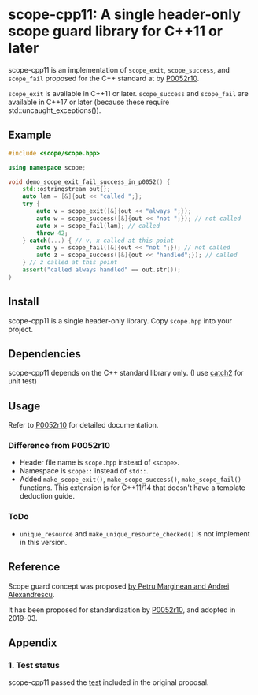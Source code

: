 # scope-cpp11: A single header-only scope guard library for C++11 or later

scope-cpp11 is an implementation of `scope_exit`, `scope_success`, and `scope_fail` proposed for the C++ standard at by [P0052r10](http://www.open-std.org/JTC1/SC22/WG21/docs/papers/2019/p0052r10.pdf).

`scope_exit` is available in C++11 or later. `scope_success` and `scope_fail` are available in C++17 or later (because these require std::uncaught_exceptions()).

## Example

```cpp
#include <scope/scope.hpp>

using namespace scope;

void demo_scope_exit_fail_success_in_p0052() {
    std::ostringstream out{};
    auto lam = [&]{out << "called ";};
    try {
        auto v = scope_exit([&]{out << "always ";});
        auto w = scope_success([&]{out << "not ";}); // not called
        auto x = scope_fail(lam); // called
        throw 42;
    } catch(...) { // v, x called at this point
        auto y = scope_fail([&]{out << "not ";}); // not called
        auto z = scope_success([&]{out << "handled";}); // called
    } // z called at this point
    assert("called always handled" == out.str());
}
```

## Install

scope-cpp11 is a single header-only library. Copy `scope.hpp` into your project.

## Dependencies

scope-cpp11 depends on the C++ standard library only. (I use [catch2](https://github.com/catchorg/Catch2) for unit test)

## Usage

Refer to [P0052r10](http://www.open-std.org/JTC1/SC22/WG21/docs/papers/2019/p0052r10.pdf) for detailed documentation.

### Difference from P0052r10

* Header file name is `scope.hpp` instead of `<scope>`.
* Namespace is `scope::` instead of `std::`.
* Added `make_scope_exit()`, `make_scope_success()`, `make_scope_fail()` functions. This extension is for C++11/14 that doesn't have a template deduction guide.

### ToDo

* `unique_resource` and `make_unique_resource_checked()` is not implement in this version.

## Reference

Scope guard concept was proposed [by Petru Marginean and Andrei Alexandrescu](https://www.drdobbs.com/cpp/generic-change-the-way-you-write-excepti/184403758).

It has been proposed for standardization by [P0052r10](http://www.open-std.org/JTC1/SC22/WG21/docs/papers/2019/p0052r10.pdf), and adopted in 2019-03.

## Appendix

### 1. Test status

scope-cpp11 passed the [test](https://github.com/PeterSommerlad/SC22WG21_Papers/blob/master/workspace/P0052_scope_exit/src/Test.cpp) included in the original proposal.
